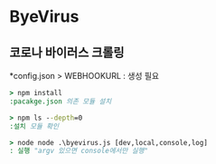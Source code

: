 # ByeVirus
 
## 코로나 바이러스 크롤링

*config.json > WEBHOOKURL : 생성 필요

```cmd
> npm install 
:pacakge.json 의존 모듈 설치

> npm ls --depth=0
:설치 모듈 확인

> node node .\byevirus.js [dev,local,console,log]
: 실행 "argv 있으면 console에서만 실행"
```
